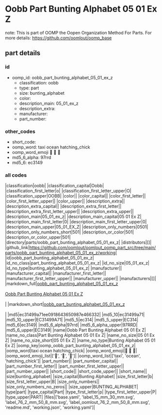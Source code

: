 # Oobb Part Bunting Alphabet 05 01 Ex Z  

note: This is part of OOMP the Oopen Organization Method For Parts. For more details: https://github.com/oomlout/oomp_base

##  part details





### id
* oomp_id: oobb_part_bunting_alphabet_05_01_ex_z
  * classification: oobb
  * type: part
  * size: bunting_alphabet
  * color: 
  * description_main: 05_01_ex_z
  * description_extra: 
  * manufacturer: 
  * part_number: 

### other_codes
* short_code: 
* oomp_word: taxi ocean hatching_chick
* oomp_word_emoji :taxi: :ocean: :hatching_chick:
* md5_6_alpha: 97rrd
* md5_6: ec3149

### all codes 
|classification|oobb|
|classification_capital|Oobb|
|classification_first_letter|o|
|classification_first_letter_upper|O|
|classification_upper|OOBB|
|color||
|color_capital||
|color_first_letter||
|color_first_letter_upper||
|color_upper||
|description_extra||
|description_extra_capital||
|description_extra_first_letter||
|description_extra_first_letter_upper||
|description_extra_upper||
|description_main|05_01_ex_z|
|description_main_capital|05 01 Ex Z|
|description_main_first_letter|0|
|description_main_first_letter_upper|0|
|description_main_upper|05_01_EX_Z|
|description_only_numbers|0501|
|description_only_numbers_short|501|
|description_or_color|501|
|description_or_color_upper|501|
|directory|parts/oobb_part_bunting_alphabet_05_01_ex_z|
|distributors|[]|
|github_link|https://github.com/oomlout/oomlout_oomp_part_src/tree/main/parts/oobb_part_bunting_alphabet_05_01_ex_z/working|
|id|oobb_part_bunting_alphabet_05_01_ex_z|
|id_no_class|part_bunting_alphabet_05_01_ex_z|
|id_no_size|05_01_ex_z|
|id_no_type|bunting_alphabet_05_01_ex_z|
|manufacturer||
|manufacturer_capital||
|manufacturer_first_letter||
|manufacturer_first_letter_upper||
|manufacturer_upper||
|manufacturers|[]|
|markdown_full|[oobb_part_bunting_alphabet_05_01_ex_z](https://github.com/oomlout/oomlout_oomp_part_src/tree/main/parts/oobb_part_bunting_alphabet_05_01_ex_z/working)<br>[](https://github.com/oomlout/oomlout_oomp_part_src/tree/main/parts/oobb_part_bunting_alphabet_05_01_ex_z/working)<br>[Oobb Part Bunting Alphabet 05 01 Ex Z](https://github.com/oomlout/oomlout_oomp_part_src/tree/main/parts/oobb_part_bunting_alphabet_05_01_ex_z/working)<br><br>|
|markdown_short|[oobb_part_bunting_alphabet_05_01_ex_z](https://github.com/oomlout/oomlout_oomp_part_src/tree/main/parts/oobb_part_bunting_alphabet_05_01_ex_z/working)<br><br>|
|md5|ec31499a71ee0918643650987e466332|
|md5_10|ec31499a71|
|md5_10_upper|EC31499A71|
|md5_5|ec314|
|md5_5_upper|EC314|
|md5_6|ec3149|
|md5_6_alpha|97rrd|
|md5_6_alpha_upper|97RRD|
|md5_6_upper|EC3149|
|name|Oobb Part Bunting Alphabet 05 01 Ex Z|
|name_no_class|Part Bunting Alphabet 05 01 Ex Z|
|name_no_size|05 01 Ex Z|
|name_no_size_short|05 01 Ex Z|
|name_no_type|Bunting Alphabet 05 01 Ex Z|
|oomp_key|oomp_oobb_part_bunting_alphabet_05_01_ex_z|
|oomp_word|taxi ocean hatching_chick|
|oomp_word_emoji|:taxi: :ocean: :hatching_chick:|
|oomp_word_emoji_list|[':taxi:', ':ocean:', ':hatching_chick:']|
|oomp_word_list|['taxi', 'ocean', 'hatching_chick']|
|part_number||
|part_number_capital||
|part_number_first_letter||
|part_number_first_letter_upper||
|part_number_upper||
|short_code||
|short_code_upper||
|short_name||
|size|bunting_alphabet|
|size_capital|Bunting Alphabet|
|size_first_letter|b|
|size_first_letter_upper|B|
|size_only_numbers||
|size_only_numbers_no_zeros||
|size_upper|BUNTING_ALPHABET|
|type|part|
|type_capital|Part|
|type_first_letter|p|
|type_first_letter_upper|P|
|type_upper|PART|
|files|['base.yaml', 'label_15_mm_30_mm.svg', 'label_76_2_mm_50_8_mm.svg', 'label_oomlout_76_2_mm_50_8_mm.svg', 'readme.md', 'working.json', 'working.yaml']|
